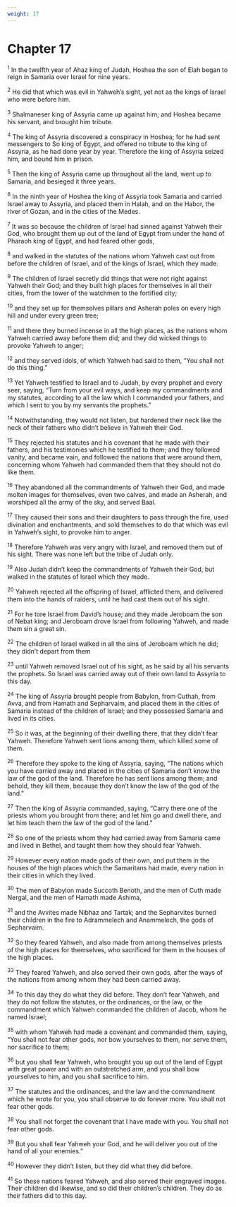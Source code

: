 ```yaml
---
weight: 17
---
```


# Chapter 17

<sup>1</sup> In the twelfth year of Ahaz king of Judah, Hoshea the son of Elah began to reign in Samaria over Israel for nine years. 

<sup>2</sup> He did that which was evil in Yahweh’s sight, yet not as the kings of Israel who were before him. 

<sup>3</sup> Shalmaneser king of Assyria came up against him; and Hoshea became his servant, and brought him tribute. 

<sup>4</sup> The king of Assyria discovered a conspiracy in Hoshea; for he had sent messengers to So king of Egypt, and offered no tribute to the king of Assyria, as he had done year by year. Therefore the king of Assyria seized him, and bound him in prison. 

<sup>5</sup> Then the king of Assyria came up throughout all the land, went up to Samaria, and besieged it three years. 

<sup>6</sup> In the ninth year of Hoshea the king of Assyria took Samaria and carried Israel away to Assyria, and placed them in Halah, and on the Habor, the river of Gozan, and in the cities of the Medes. 

<sup>7</sup> It was so because the children of Israel had sinned against Yahweh their God, who brought them up out of the land of Egypt from under the hand of Pharaoh king of Egypt, and had feared other gods, 

<sup>8</sup> and walked in the statutes of the nations whom Yahweh cast out from before the children of Israel, and of the kings of Israel, which they made. 

<sup>9</sup> The children of Israel secretly did things that were not right against Yahweh their God; and they built high places for themselves in all their cities, from the tower of the watchmen to the fortified city; 

<sup>10</sup> and they set up for themselves pillars and Asherah poles on every high hill and under every green tree; 

<sup>11</sup> and there they burned incense in all the high places, as the nations whom Yahweh carried away before them did; and they did wicked things to provoke Yahweh to anger; 

<sup>12</sup> and they served idols, of which Yahweh had said to them, “You shall not do this thing.” 

<sup>13</sup> Yet Yahweh testified to Israel and to Judah, by every prophet and every seer, saying, “Turn from your evil ways, and keep my commandments and my statutes, according to all the law which I commanded your fathers, and which I sent to you by my servants the prophets.” 

<sup>14</sup> Notwithstanding, they would not listen, but hardened their neck like the neck of their fathers who didn’t believe in Yahweh their God. 

<sup>15</sup> They rejected his statutes and his covenant that he made with their fathers, and his testimonies which he testified to them; and they followed vanity, and became vain, and followed the nations that were around them, concerning whom Yahweh had commanded them that they should not do like them. 

<sup>16</sup> They abandoned all the commandments of Yahweh their God, and made molten images for themselves, even two calves, and made an Asherah, and worshiped all the army of the sky, and served Baal. 

<sup>17</sup> They caused their sons and their daughters to pass through the fire, used divination and enchantments, and sold themselves to do that which was evil in Yahweh’s sight, to provoke him to anger. 

<sup>18</sup> Therefore Yahweh was very angry with Israel, and removed them out of his sight. There was none left but the tribe of Judah only. 

<sup>19</sup> Also Judah didn’t keep the commandments of Yahweh their God, but walked in the statutes of Israel which they made. 

<sup>20</sup> Yahweh rejected all the offspring of Israel, afflicted them, and delivered them into the hands of raiders, until he had cast them out of his sight. 

<sup>21</sup> For he tore Israel from David’s house; and they made Jeroboam the son of Nebat king; and Jeroboam drove Israel from following Yahweh, and made them sin a great sin. 

<sup>22</sup> The children of Israel walked in all the sins of Jeroboam which he did; they didn’t depart from them 

<sup>23</sup> until Yahweh removed Israel out of his sight, as he said by all his servants the prophets. So Israel was carried away out of their own land to Assyria to this day. 

<sup>24</sup> The king of Assyria brought people from Babylon, from Cuthah, from Avva, and from Hamath and Sepharvaim, and placed them in the cities of Samaria instead of the children of Israel; and they possessed Samaria and lived in its cities. 

<sup>25</sup> So it was, at the beginning of their dwelling there, that they didn’t fear Yahweh. Therefore Yahweh sent lions among them, which killed some of them. 

<sup>26</sup> Therefore they spoke to the king of Assyria, saying, “The nations which you have carried away and placed in the cities of Samaria don’t know the law of the god of the land. Therefore he has sent lions among them; and behold, they kill them, because they don’t know the law of the god of the land.” 

<sup>27</sup> Then the king of Assyria commanded, saying, “Carry there one of the priests whom you brought from there; and let him go and dwell there, and let him teach them the law of the god of the land.” 

<sup>28</sup> So one of the priests whom they had carried away from Samaria came and lived in Bethel, and taught them how they should fear Yahweh. 

<sup>29</sup> However every nation made gods of their own, and put them in the houses of the high places which the Samaritans had made, every nation in their cities in which they lived. 

<sup>30</sup> The men of Babylon made Succoth Benoth, and the men of Cuth made Nergal, and the men of Hamath made Ashima, 

<sup>31</sup> and the Avvites made Nibhaz and Tartak; and the Sepharvites burned their children in the fire to Adrammelech and Anammelech, the gods of Sepharvaim. 

<sup>32</sup> So they feared Yahweh, and also made from among themselves priests of the high places for themselves, who sacrificed for them in the houses of the high places. 

<sup>33</sup> They feared Yahweh, and also served their own gods, after the ways of the nations from among whom they had been carried away. 

<sup>34</sup> To this day they do what they did before. They don’t fear Yahweh, and they do not follow the statutes, or the ordinances, or the law, or the commandment which Yahweh commanded the children of Jacob, whom he named Israel; 

<sup>35</sup> with whom Yahweh had made a covenant and commanded them, saying, “You shall not fear other gods, nor bow yourselves to them, nor serve them, nor sacrifice to them; 

<sup>36</sup> but you shall fear Yahweh, who brought you up out of the land of Egypt with great power and with an outstretched arm, and you shall bow yourselves to him, and you shall sacrifice to him. 

<sup>37</sup> The statutes and the ordinances, and the law and the commandment which he wrote for you, you shall observe to do forever more. You shall not fear other gods. 

<sup>38</sup> You shall not forget the covenant that I have made with you. You shall not fear other gods. 

<sup>39</sup> But you shall fear Yahweh your God, and he will deliver you out of the hand of all your enemies.” 

<sup>40</sup> However they didn’t listen, but they did what they did before. 

<sup>41</sup> So these nations feared Yahweh, and also served their engraved images. Their children did likewise, and so did their children’s children. They do as their fathers did to this day. 


